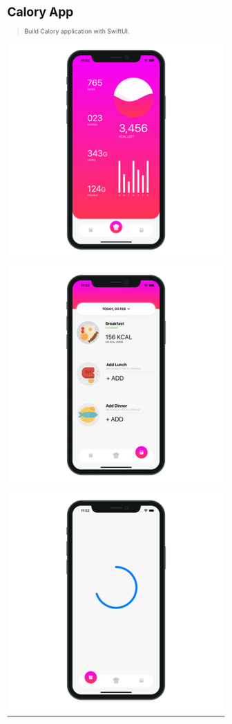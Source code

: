 # Calory App

> Build Calory application with SwiftUI.

![Calory App 1](./CaloryApp_1.png "Calory App 1")

![Calory App 2](./CaloryApp_2.png "Calory App 2")

![Calory App 3](./CaloryApp_3.png "Calory App 3")

---
